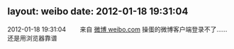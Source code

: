 layout: weibo
date: 2012-01-18 19:31:04
---
2012-01-18 19:31:04  &nbsp;&nbsp;&nbsp;&nbsp;&nbsp;&nbsp; 来自 <a href="http://weibo.com/" rel="nofollow">微博 weibo.com</a>
操蛋的微博客户端登录不了……还是用浏览器靠谱 ​​​
